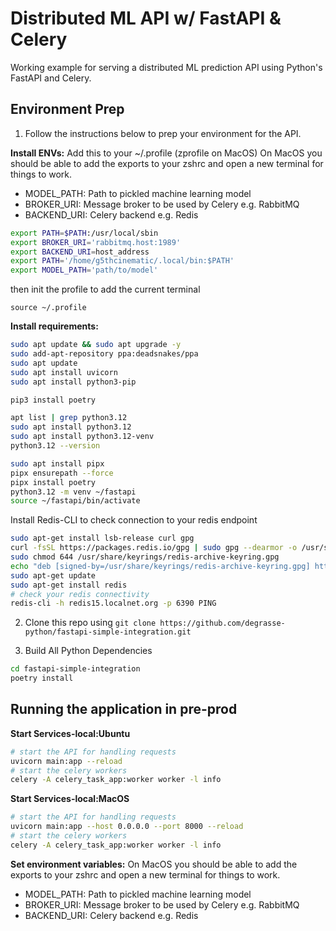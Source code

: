 # Distributed ML API w/ FastAPI & Celery
Working example for serving a distributed ML prediction API using Python's FastAPI and Celery. 


## Environment Prep 

1. Follow the instructions below to prep your environment for the API.

**Install ENVs:**
Add this to your ~/.profile (zprofile on MacOS)
On MacOS you should be able to add the exports to your zshrc and open a new terminal for things to work.
* MODEL_PATH: Path to pickled machine learning model
* BROKER_URI: Message broker to be used by Celery e.g. RabbitMQ
* BACKEND_URI: Celery backend e.g. Redis

```bash
export PATH=$PATH:/usr/local/sbin
export BROKER_URI='rabbitmq.host:1989'
export BACKEND_URI=host_address
export PATH='/home/g5thcinematic/.local/bin:$PATH'
export MODEL_PATH='path/to/model'
```

then init the profile to add the current terminal

`source ~/.profile`

**Install requirements:**
```bash
sudo apt update && sudo apt upgrade -y
sudo add-apt-repository ppa:deadsnakes/ppa
sudo apt update
sudo apt install uvicorn
sudo apt install python3-pip

pip3 install poetry
```

```bash
apt list | grep python3.12
sudo apt install python3.12
sudo apt install python3.12-venv
python3.12 --version

sudo apt install pipx
pipx ensurepath --force
pipx install poetry
python3.12 -m venv ~/fastapi
source ~/fastapi/bin/activate
```

Install Redis-CLI to check connection to your redis endpoint
```bash
sudo apt-get install lsb-release curl gpg
curl -fsSL https://packages.redis.io/gpg | sudo gpg --dearmor -o /usr/share/keyrings/redis-archive-keyring.gpg
sudo chmod 644 /usr/share/keyrings/redis-archive-keyring.gpg
echo "deb [signed-by=/usr/share/keyrings/redis-archive-keyring.gpg] https://packages.redis.io/deb $(lsb_release -cs) main" | sudo tee /etc/apt/sources.list.d/redis.list
sudo apt-get update
sudo apt-get install redis
# check your redis connectivity
redis-cli -h redis15.localnet.org -p 6390 PING
```

2.  Clone this repo using 
`git clone https://github.com/degrasse-python/fastapi-simple-integration.git`


3. Build All Python Dependencies
``` bash
cd fastapi-simple-integration
poetry install
```

## Running the application in pre-prod

**Start Services-local:Ubuntu**
```bash
# start the API for handling requests
uvicorn main:app --reload
# start the celery workers
celery -A celery_task_app:worker worker -l info
```

**Start Services-local:MacOS**
```bash
# start the API for handling requests
uvicorn main:app --host 0.0.0.0 --port 8000 --reload
# start the celery workers
celery -A celery_task_app:worker worker -l info

```

**Set environment variables:**
On MacOS you should be able to add the exports to your zshrc and open a new terminal for things to work.
* MODEL_PATH: Path to pickled machine learning model
* BROKER_URI: Message broker to be used by Celery e.g. RabbitMQ
* BACKEND_URI: Celery backend e.g. Redis
